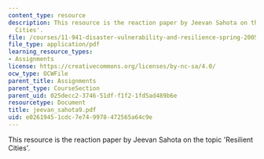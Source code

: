 ```yaml
---
content_type: resource
description: This resource is the reaction paper by Jeevan Sahota on the topic 'Resilient
  Cities'.
file: /courses/11-941-disaster-vulnerability-and-resilience-spring-2005/e02619451cdc7e749978472565a64c9e_jeevan_sahota9.pdf
file_type: application/pdf
learning_resource_types:
- Assignments
license: https://creativecommons.org/licenses/by-nc-sa/4.0/
ocw_type: OCWFile
parent_title: Assignments
parent_type: CourseSection
parent_uid: 025decc2-3746-51df-f1f2-1fd5ad489b6e
resourcetype: Document
title: jeevan_sahota9.pdf
uid: e0261945-1cdc-7e74-9978-472565a64c9e
---
```

This resource is the reaction paper by Jeevan Sahota on the topic 'Resilient Cities'.